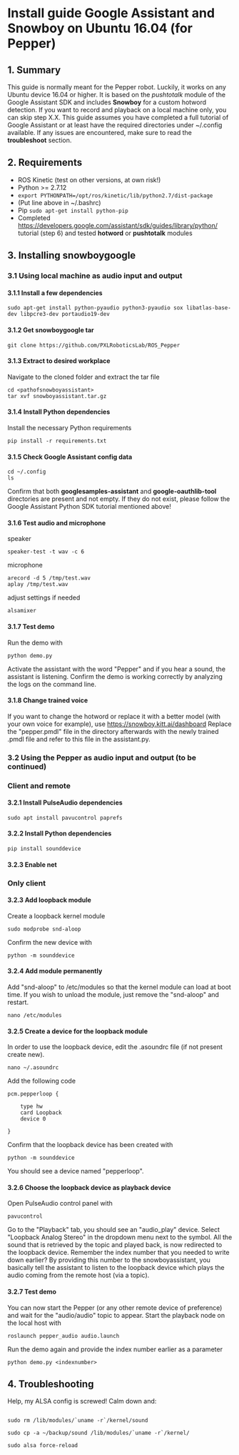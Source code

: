 # Install guide Google Assistant and Snowboy on Ubuntu 16.04 (for Pepper)

## 1. Summary

This guide is normally meant for the Pepper robot. Luckily, it works on any Ubuntu device 16.04 or higher. 
It is based on the *pushtotalk* module of the Google Assistant SDK and includes **Snowboy** for a custom hotword detection. 
If you want to record and playback on a local machine only, you can skip step X.X.  This guide assumes you have completed a 
full tutorial of Google Assistant or at least have the required directories under ~/.config available. If any issues are 
encountered, make sure to read the **troubleshoot** section. 

## 2. Requirements
- ROS Kinetic (test on other versions, at own risk!) 
- Python >= 2.7.12
- ``export PYTHONPATH=/opt/ros/kinetic/lib/python2.7/dist-package``
-  (Put line above in ~/.bashrc)
- Pip ``sudo apt-get install python-pip``
- Completed https://developers.google.com/assistant/sdk/guides/library/python/ tutorial (step 6) and tested **hotword** or **pushtotalk** modules

## 3. Installing snowboygoogle 

### 3.1 Using local machine as audio input and output

#### 3.1.1 Install a few dependencies 

``sudo apt-get install python-pyaudio python3-pyaudio sox libatlas-base-dev libpcre3-dev portaudio19-dev``

#### 3.1.2 Get snowboygoogle tar 

``git clone https://github.com/PXLRoboticsLab/ROS_Pepper``

#### 3.1.3 Extract to desired workplace

Navigate to the cloned folder and extract the tar file

```
cd <pathofsnowboyassistant>
tar xvf snowboyassistant.tar.gz
```

#### 3.1.4 Install Python dependencies

Install the necessary Python requirements

``pip install -r requirements.txt``

#### 3.1.5 Check Google Assistant config data

```
cd ~/.config
ls
```

Confirm that both **googlesamples-assistant** and **google-oauthlib-tool** directories are present and not empty.
If they do not exist, please follow the Google Assistant Python SDK tutorial mentioned above!

####  3.1.6 Test audio and microphone

speaker

``speaker-test -t wav -c 6``
 
microphone

```
arecord -d 5 /tmp/test.wav
aplay /tmp/test.wav
```

adjust settings if needed

``alsamixer``

#### 3.1.7 Test demo
Run the demo with 

``python demo.py``

Activate the assistant with the word "Pepper" and if you hear a sound, the assistant is listening. 
Confirm the demo is working correctly by analyzing the logs on the command line.

#### 3.1.8 Change trained voice

If you want to change the hotword or replace it with a better model (with your own voice for example), use https://snowboy.kitt.ai/dashboard
Replace the "pepper.pmdl" file in the directory afterwards with the newly trained .pmdl file and refer to this 
file in the assistant.py. 

### 3.2 Using the Pepper as audio input and output (to be continued) 

### Client and remote 

#### 3.2.1 Install PulseAudio dependencies

``sudo apt install pavucontrol paprefs``

#### 3.2.2 Install Python dependencies

``pip install sounddevice``

#### 3.2.3 Enable net

### Only client

#### 3.2.3 Add loopback module 

Create a loopback kernel module 

``sudo modprobe snd-aloop``

Confirm the new device with 

``python -m sounddevice``

#### 3.2.4 Add module permanently 

Add "snd-aloop" to /etc/modules so that the kernel module can load at boot time.
If you wish to unload the module, just remove the "snd-aloop" and restart.

``nano /etc/modules``

#### 3.2.5 Create a device for the loopback module

In order to use the loopback device, edit the .asoundrc file (if not present create new). 

``nano ~/.asoundrc``

Add the following code 

```
pcm.pepperloop {

    type hw
    card Loopback
    device 0 
    
}
```
Confirm that the loopback device has been created with 

``python -m sounddevice``

You should see a device named "pepperloop". 

#### 3.2.6 Choose the loopback device as playback device

Open PulseAudio control panel with 

``pavucontrol``

Go to the "Playback" tab, you should see an "audio_play" device. Select "Loopback Analog Stereo" in the dropdown menu next to the symbol. All the sound that is retrieved by the topic and played back, is now redirected to the loopback device. Remember the index number that you needed to write down earlier? By providing this number to the snowboyassistant, you basically tell the assistant to listen to the loopback device which plays the audio coming from the remote host (via a topic). 

#### 3.2.7 Test demo 

You can now start the Pepper (or any other remote device of preference) and wait for the "audio/audio" topic to appear. Start the playback node on the local host with

`` roslaunch pepper_audio audio.launch ``

Run the demo again and provide the index number earlier as a parameter

``python demo.py <indexnumber>``


## 4. Troubleshooting

Help, my ALSA config is screwed! Calm down and:

```

sudo rm /lib/modules/`uname -r`/kernel/sound

sudo cp -a ~/backup/sound /lib/modules/`uname -r`/kernel/

sudo alsa force-reload

```
